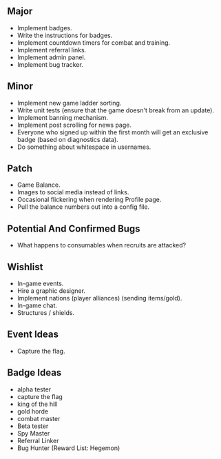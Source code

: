 Major
---

* Implement badges.
* Write the instructions for badges.
* Implement countdown timers for combat and training.
* Implement referral links.
* Implement admin panel.
* Implement bug tracker.

Minor
---

* Implement new game ladder sorting.
* Write unit tests (ensure that the game doesn't break from an update).
* Implement banning mechanism.
* Implement post scrolling for news page.
* Everyone who signed up within the first month will get an exclusive badge (based on diagnostics data).
* Do something about whitespace in usernames.

Patch
---

* Game Balance.
* Images to social media instead of links.
* Occasional flickering when rendering Profile page.
* Pull the balance numbers out into a config file.

Potential And Confirmed Bugs
---

* What happens to consumables when recruits are attacked?

Wishlist
---

* In-game events.
* Hire a graphic designer.
* Implement nations (player alliances) (sending items/gold).
* In-game chat.
* Structures / shields.

Event Ideas
---

* Capture the flag.

Badge Ideas
---

* alpha tester
* capture the flag
* king of the hill
* gold horde
* combat master
* Beta tester
* Spy Master
* Referral Linker
* Bug Hunter (Reward List: Hegemon)

